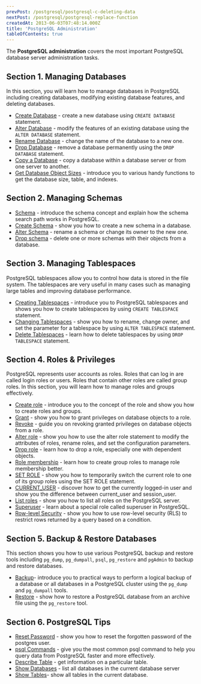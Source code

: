 ```yaml
---
prevPost: /postgresql/postgresql-c-deleting-data
nextPost: /postgresql/postgresql-replace-function
createdAt: 2013-06-03T07:48:14.000Z
title: 'PostgreSQL Administration'
tableOfContents: true
---
```


The **PostgreSQL administration** covers the most important PostgreSQL database server administration tasks.

## Section 1. Managing Databases

In this section, you will learn how to manage databases in PostgreSQL including creating databases, modifying existing database features, and deleting databases.

- [Create Database](/postgresql/postgresql-administration/postgresql-create-database) - create a new database using `CREATE DATABASE` statement.
- [Alter Database](/postgresql/postgresql-administration/postgresql-alter-database) - modify the features of an existing database using the `ALTER DATABASE` statement.
- [Rename Database](/postgresql/postgresql-administration/postgresql-rename-database) - change the name of the database to a new one.
- [Drop Database](/postgresql/postgresql-administration/postgresql-drop-database) - remove a database permanently using the `DROP DATABASE` statement.
- [Copy a Database](/postgresql/postgresql-administration/postgresql-copy-database) - copy a database within a database server or from one server to another.
- [Get Database Object Sizes](/postgresql/postgresql-administration/postgresql-database-indexes-table-size) - introduce you to various handy functions to get the database size, table, and indexes.

## Section 2. Managing Schemas

- [Schema](/postgresql/postgresql-administration/postgresql-schema) - introduce the schema concept and explain how the schema search path works in PostgreSQL.
- [Create Schema](/postgresql/postgresql-administration/postgresql-create-schema) - show you how to create a new schema in a database.
- [Alter Schema](/postgresql/postgresql-administration/postgresql-alter-schema) - rename a schema or change its owner to the new one.
- [Drop schema](/postgresql/postgresql-administration/postgresql-drop-schema) - delete one or more schemas with their objects from a database.

## Section 3. Managing Tablespaces

PostgreSQL tablespaces allow you to control how data is stored in the file system. The tablespaces are very useful in many cases such as managing large tables and improving database performance.

- [Creating Tablespaces](/postgresql/postgresql-administration/postgresql-create-tablespace) - introduce you to PostgreSQL tablespaces and shows you how to create tablespaces by using `CREATE TABLESPACE` statement.
- [Changing Tablespaces](/postgresql/postgresql-administration/postgresql-alter-tablespace) - show you how to rename, change owner, and set the parameter for a tablespace by using `ALTER TABLESPACE` statement.
- [Delete Tablespaces](/postgresql/postgresql-administration/postgresql-drop-tablespace) - learn how to delete tablespaces by using `DROP TABLESPACE` statement.

## Section 4. Roles & Privileges

PostgreSQL represents user accounts as roles. Roles that can log in are called login roles or users. Roles that contain other roles are called group roles. In this section, you will learn how to manage roles and groups effectively.

- [Create role](/postgresql/postgresql-administration/postgresql-roles) - introduce you to the concept of the role and show you how to create roles and groups.
- [Grant](/postgresql/postgresql-administration/postgresql-grant) - show you how to grant privileges on database objects to a role.
- [Revoke](/postgresql/postgresql-administration/postgresql-revoke) - guide you on revoking granted privileges on database objects from a role.
- [Alter role](/postgresql/postgresql-administration/postgresql-alter-role) - show you how to use the alter role statement to modify the attributes of roles, rename roles, and set the configuration parameters.
- [Drop role](/postgresql/postgresql-administration/postgresql-drop-role) - learn how to drop a role, especially one with dependent objects.
- [Role membership](/postgresql/postgresql-administration/postgresql-role-membership) - learn how to create group roles to manage role membership better.
- [SET ROLE](/postgresql/postgresql-administration/postgresql-set-role) - show you how to temporarily switch the current role to one of its group roles using the SET ROLE statement.
- [CURRENT_USER](/postgresql/postgresql-administration/postgresql-current_user) - discover how to get the currently logged-in user and show you the difference between current_user and session_user.
- [List roles](/postgresql/postgresql-administration/postgresql-list-users) - show you how to list all roles on the PostgreSQL server.
- [Superuser](/postgresql/postgresql-administration/create-superuser-postgresql) - learn about a special role called superuser in PostgreSQL.
- [Row-level Security](/postgresql/postgresql-administration/postgresql-row-level-security) - show you how to use row-level security (RLS) to restrict rows returned by a query based on a condition.

## Section 5. Backup & Restore Databases

This section shows you how to use various PostgreSQL backup and restore tools including `pg_dump`, `pg_dumpall`, `psql`, `pg_restore` and `pgAdmin` to backup and restore databases.

- [Backup](/postgresql/postgresql-administration/postgresql-backup-database)- introduce you to practical ways to perform a logical backup of a database or all databases in a PostgreSQL cluster using the `pg_dump` and `pg_dumpall` tools.
- [Restore](/postgresql/postgresql-administration/postgresql-restore-database) - show how to restore a PostgreSQL database from an archive file using the `pg_restore` tool.

## Section 6. PostgreSQL Tips

- [Reset Password](/postgresql/postgresql-administration/postgresql-reset-password) - show you how to reset the forgotten password of the postgres user.
- [psql Commands](/postgresql/postgresql-administration/psql-commands) - give you the most common psql command to help you query data from PostgreSQL faster and more effectively.
- [Describe Table](/postgresql/postgresql-administration/postgresql-describe-table) - get information on a particular table.
- [Show Databases](/postgresql/postgresql-administration/postgresql-show-databases) - list all databases in the current database server
- [Show Tables](/postgresql/postgresql-administration/postgresql-show-tables)- show all tables in the current database.
